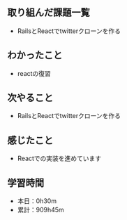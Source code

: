 ## 取り組んだ課題一覧
- RailsとReactでtwitterクローンを作る
## わかったこと
- reactの復習
## 次やること
- RailsとReactでtwitterクローンを作る
## 感じたこと
- Reactでの実装を進めています
## 学習時間
- 本日：0h30m
- 累計：909h45m
